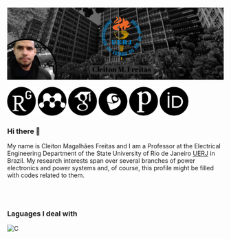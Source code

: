 
[![Header](https://github.com/cleitoncmf/cleitoncmf/blob/master/Images/banner5.png "Header")](http://www.eng.uerj.br/deptos/mostra_prof.php?id=338&print=1)



[![ResearchGate][1.2]][1] [![Mendeley][2.2]][2] [![Scholar][3.2]][3] [![Lattes][4.2]][4] [![Publons][5.2]][5] [![Orcid][6.2]][6]
 

[1]: https://www.researchgate.net/profile/Cleiton_Freitas

[2]: https://www.mendeley.com/profiles/cleiton-freitas3/ 

[3]: https://scholar.google.com.br/citations?user=Nq_YDvIAAAAJ&hl=pt-BR&oi=ao

[4]: http://lattes.cnpq.br/8580465355265899

[5]: https://publons.com/a/1561461/

[6]: https://orcid.org/0000-0002-6300-0521

[1.2]: https://github.com/cleitoncmf/cleitoncmf/blob/master/Images/ResearchGate25x25.svg (Research Gate)

[2.2]: https://github.com/cleitoncmf/cleitoncmf/blob/master/Images/Mendeley25x25.svg (Mendeley)

[3.2]: https://github.com/cleitoncmf/cleitoncmf/blob/master/Images/GoogleScholar25x25.svg (Google Scholar)

[4.2]: https://github.com/cleitoncmf/cleitoncmf/blob/master/Images/Lattes25x25.svg  (Lattes) 

[5.2]: https://github.com/cleitoncmf/cleitoncmf/blob/master/Images/Publons25x25.svg  (Publons) 

[6.2]: https://github.com/cleitoncmf/cleitoncmf/blob/master/Images/Orcid25x25.svg (Orcid)


### Hi there 👋

My name is Cleiton Magalhães Freitas and I am a Professor at the Electrical Engineering Department of the State University of Rio de Janeiro [UERJ](https://www.uerj.br/) in Brazil. My research interests span over several branches of power electronics and power systems and, of course, this profile might be filled with codes related to them. 




<br />
<br />

### Laguages I deal with

![C](https://img.shields.io/badge/-C-000000?style=flat&logo=C)

